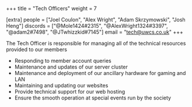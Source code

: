 +++
title = "Tech Officers"
weight = 7

[extra]
people = ["Joel Coulon", "Alex Wright", "Adam Skrzymowski", "Josh Heng"]
discords = ["@Mole1424#2315", "@AlexWright1324#3397", "@adam2#7498", "@JTwhizzkid#7145"]
email = "tech@uwcs.co.uk"
+++

The Tech Officer is responsible for managing all of the technical resources provided to our members

- Responding to member account queries
- Maintenance and updates of our server cluster
- Maintenance and deployment of our ancillary hardware for gaming and LAN
- Maintaining and updating our websites
- Provide technical support for our web hosting
- Ensure the smooth operation at special events run by the society